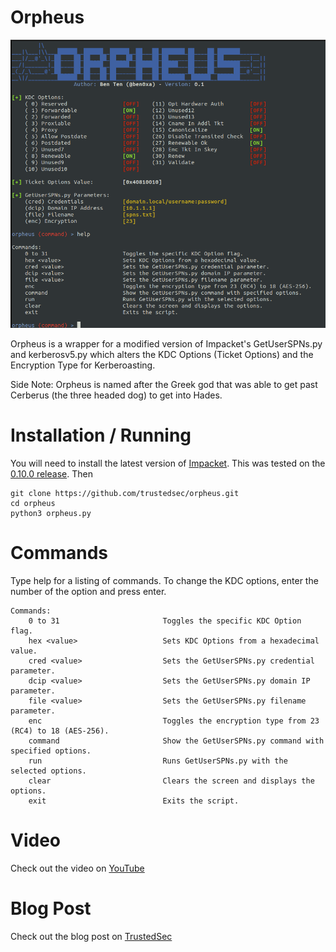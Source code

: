 # Orpheus
![Orpheus](orpheus.png?raw=true)

Orpheus is a wrapper for a modified version of Impacket's GetUserSPNs.py and kerberosv5.py which alters the KDC Options (Ticket Options) and the Encryption Type for Kerberoasting. 

Side Note: Orpheus is named after the Greek god that was able to get past Cerberus (the three headed dog) to get into Hades.

# Installation / Running

You will need to install the latest version of [Impacket](https://github.com/SecureAuthCorp/impacket). This was tested on the [0.10.0 release](https://github.com/SecureAuthCorp/impacket/releases/tag/impacket_0_10_0). Then

```
git clone https://github.com/trustedsec/orpheus.git
cd orpheus
python3 orpheus.py
```

# Commands
Type help for a listing of commands. To change the KDC options, enter the number of the option and press enter.
```
Commands:
    0 to 31                       Toggles the specific KDC Option flag.
    hex <value>                   Sets KDC Options from a hexadecimal value.
    cred <value>                  Sets the GetUserSPNs.py credential parameter.
    dcip <value>                  Sets the GetUserSPNs.py domain IP parameter.
    file <value>                  Sets the GetUserSPNs.py filename parameter.
    enc                           Toggles the encryption type from 23 (RC4) to 18 (AES-256).
    command                       Show the GetUserSPNs.py command with specified options.
    run                           Runs GetUserSPNs.py with the selected options.
    clear                         Clears the screen and displays the options.
    exit                          Exits the script.
```

# Video
Check out the video on [YouTube](https://www.youtube.com/watch?v=SwbSq1dTz7Y)

# Blog Post
Check out the blog post on [TrustedSec](https://www.trustedsec.com/blog/the-art-of-bypassing-kerberoast-detections-with-orpheus/)
